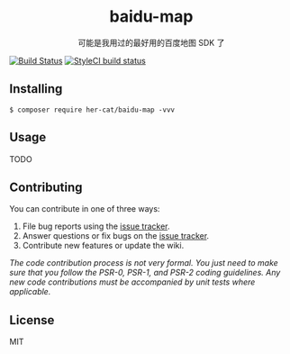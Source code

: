 <h1 align="center"> baidu-map </h1>

<p align="center">可能是我用过的最好用的百度地图 SDK 了</p>

[![Build Status](https://travis-ci.org/her-cat/baidu-map.svg?branch=master)](https://travis-ci.org/her-cat/baidu-map) 
[![StyleCI build status](https://github.styleci.io/repos/200389077/shield)](https://github.styleci.io/repos/200389077)

## Installing

```shell
$ composer require her-cat/baidu-map -vvv
```

## Usage

TODO

## Contributing

You can contribute in one of three ways:

1. File bug reports using the [issue tracker](https://github.com/hercat//baidu-map/issues).
2. Answer questions or fix bugs on the [issue tracker](https://github.com/hercat//baidu-map/issues).
3. Contribute new features or update the wiki.

_The code contribution process is not very formal. You just need to make sure that you follow the PSR-0, PSR-1, and PSR-2 coding guidelines. Any new code contributions must be accompanied by unit tests where applicable._

## License

MIT
